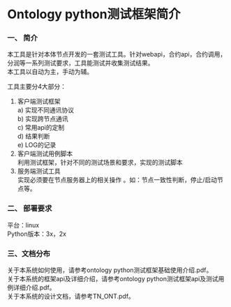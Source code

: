 # Ontology python测试框架简介  
### 一、    简介  
本工具是针对本体节点开发的一套测试工具。针对webapi，合约api，合约调用，分润等一系列测试要求，工具能测试并收集测试结果。  
本工具以自动为主，手动为辅。  

工具主要分4大部分：  

1.  客户端测试框架  
a)	实现不同通讯协议  
b)	实现跨节点通讯  
c)	常用api的定制  
d)	结果判断  
e)	LOG的记录  
2.	客户端测试用例脚本  
利用测试框架，针对不同的测试场景和要求，实现的测试脚本  
3.	服务端测试工具  
实现必须要在节点服务器上的相关操作 。如：节点一致性判断，停止/启动节点等。  

### 二、	部署要求
平台：linux  
Python版本：3x，2x  
### 三、文档分布  
关于本系统如何使用，请参考ontology python测试框架基础使用介绍.pdf。  
关于本系统的框架api及详细介绍，请参考ontology python测试框架api及测试用例详细介绍.pdf。  
关于本系统的设计文档，请参考TN_ONT.pdf。



